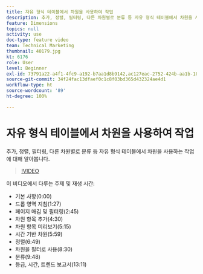 ```yaml
---
title: 자유 형식 테이블에서 차원을 사용하여 작업
description: 추가, 정렬, 필터링, 다른 차원별로 분류 등 자유 형식 테이블에서 차원을 사용하는 작업에 대해 알아봅니다.
feature: Dimensions
topics: null
activity: use
doc-type: feature video
team: Technical Marketing
thumbnail: 40179.jpg
kt: 6176
role: User
level: Beginner
exl-id: 73791a22-a4f1-4fc9-a192-b7aa1d8b9142,ac127eac-2752-424b-aa1b-18a9688d42db
source-git-commit: 34f24fac13dfaef0c1c8f03bd365d432324ae4d1
workflow-type: ht
source-wordcount: '89'
ht-degree: 100%

---
```


# 자유 형식 테이블에서 차원을 사용하여 작업

추가, 정렬, 필터링, 다른 차원별로 분류 등 자유 형식 테이블에서 차원을 사용하는 작업에 대해 알아봅니다.

>[!VIDEO](https://video.tv.adobe.com/v/40179/?quality=12&learn=on)

이 비디오에서 다루는 주제 및 재생 시간:

* 기본 사항(0:00)
* 드롭 영역 지침(1:27)
* 페이지 매김 및 필터링(2:45)
* 차원 항목 추가(4:30)
* 차원 항목 미리보기(5:15)
* 시간 기반 차원(5:59)
* 정렬(6:49)
* 차원을 필터로 사용(8:30)
* 분류(9:48)
* 등급, 시간, 트렌드 보고서(13:11)
